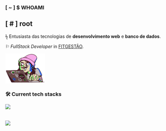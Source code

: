 ### [ ~ ] $ WHOAMI 
## [ # ] root

ϟ Entusiasta das tecnologias de **desenvolvimento web** e **banco de dados**. 

⚐ _FullStack_ _Developer_ in [FITGESTÃO](https://fitgestao.com.br/).

 <img src="/programer.gif" alt="programer-image" align="center" width="25%" /> 
<br>

### :hammer_and_wrench: Current tech stacks
<p align="start">
  <a href="https://skillicons.dev">
    <img src="https://skillicons.dev/icons?i=typescript,angular,react,nextjs,nodejs,cs,dotnet,kafka,mongodb,postgres,redis,azure,docker" />
  </a>
</p>

<br>
<div>
 <img height="200px" align="center" src="https://github-readme-stats.vercel.app/api?username=black-adm&show_icons=true&theme=midnight-purple&include_all_commits=true&count_private=true" />
</div>

